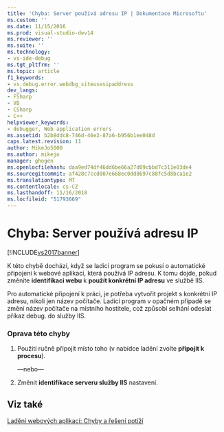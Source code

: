 ```yaml
---
title: 'Chyba: Server používá adresu IP | Dokumentace Microsoftu'
ms.custom: ''
ms.date: 11/15/2016
ms.prod: visual-studio-dev14
ms.reviewer: ''
ms.suite: ''
ms.technology:
- vs-ide-debug
ms.tgt_pltfrm: ''
ms.topic: article
f1_keywords:
- vs.debug.error.webdbg_siteusesipaddress
dev_langs:
- FSharp
- VB
- CSharp
- C++
helpviewer_keywords:
- debugger, Web application errors
ms.assetid: b2b8ddc8-746d-46e3-87a6-b956b1ee048d
caps.latest.revision: 11
author: MikeJo5000
ms.author: mikejo
manager: ghogen
ms.openlocfilehash: daa9ed74df46dd6be66a27d09cbbd7c311e03de4
ms.sourcegitcommit: af428c7ccd007e668ec0dd8697c88fc5d8bca1e2
ms.translationtype: MT
ms.contentlocale: cs-CZ
ms.lasthandoff: 11/16/2018
ms.locfileid: "51793669"
---
```

# <a name="error-site-uses-ip-address"></a>Chyba: Server používá adresu IP
[!INCLUDE[vs2017banner](../includes/vs2017banner.md)]

K této chybě dochází, když se ladicí program se pokusí o automatické připojení k webové aplikaci, která používá IP adresu. K tomu dojde, pokud změníte **identifikaci webu** k **použít konkrétní IP adresu** ve službě IIS.  
  
 Pro automatické připojení k práci, je potřeba vytvořit projekt s konkrétní IP adresu, nikoli jen název počítače. Ladicí program v opačném případě se změní název počítače na místního hostitele, což způsobí selhání odeslat příkaz debug. do služby IIS.  
  
### <a name="to-correct-this-error"></a>Oprava této chyby  
  
1.  Použití ručně připojit místo toho (v nabídce ladění zvolte **připojit k procesu**).  
  
     —nebo—  
  
2.  Změnit **identifikace serveru služby IIS** nastavení.  
  
## <a name="see-also"></a>Viz také  
 [Ladění webových aplikací: Chyby a řešení potíží](../debugger/debugging-web-applications-errors-and-troubleshooting.md)



